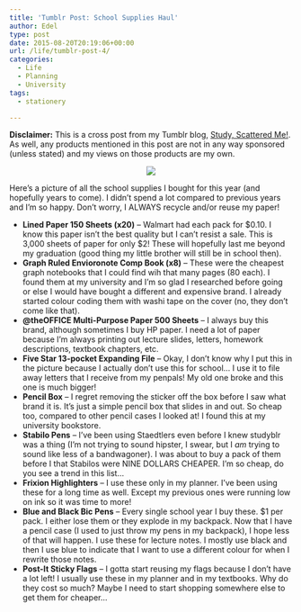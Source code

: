 ```yaml
---
title: 'Tumblr Post: School Supplies Haul'
author: Edel
type: post
date: 2015-08-20T20:19:06+00:00
url: /life/tumblr-post-4/
categories:
  - Life
  - Planning
  - University
tags:
  - stationery

---
```

**Disclaimer:** This is a cross post from my Tumblr blog, [Study, Scattered Me!][1]. As well, any products mentioned in this post are not in any way sponsored (unless stated) and my views on those products are my own.

<center>
  <img src="http://ift.tt/1JmysfT" />
</center>

Here’s a picture of all the school supplies I bought for this year (and hopefully years to come). I didn’t spend a lot compared to previous years and I’m so happy. Don’t worry, I ALWAYS recycle and/or reuse my paper!

  * **Lined Paper 150 Sheets (x20)** &#8211; Walmart had each pack for $0.10. I know this paper isn’t the best quality but I can’t resist a sale. This is 3,000 sheets of paper for only $2! These will hopefully last me beyond my graduation (good thing my little brother will still be in school then).
  * **Graph Ruled Envioronote Comp Book (x8)** &#8211; These were the cheapest graph notebooks that I could find wih that many pages (80 each). I found them at my university and I’m so glad I researched before going or else I would have bought a different and expensive brand. I already started colour coding them with washi tape on the cover (no, they don’t come like that).
  * **@theOFFICE Multi-Purpose Paper 500 Sheets** &#8211; I always buy this brand, although sometimes I buy HP paper. I need a lot of paper because I’m always printing out lecture slides, letters, homework descriptions, textbook chapters, etc.
  * **Five Star 13-pocket Expanding File** &#8211; Okay, I don’t know why I put this in the picture because I actually don’t use this for school… I use it to file away letters that I receive from my penpals! My old one broke and this one is much bigger!
  * **Pencil Box** &#8211; I regret removing the sticker off the box before I saw what brand it is. It’s just a simple pencil box that slides in and out. So cheap too, compared to other pencil cases I looked at! I found this at my university bookstore.
  * **Stabilo Pens** &#8211; I’ve been using Staedtlers even before I knew studyblr was a thing (I’m not trying to sound hipster, I swear, but I _am_ trying to sound like less of a bandwagoner). I was about to buy a pack of them before I that Stabilos were NINE DOLLARS CHEAPER. I’m so cheap, do you see a trend in this list…
  * **Frixion Highlighters** &#8211; I use these only in my planner. I’ve been using these for a long time as well. Except my previous ones were running low on ink so it was time to more!
  * **Blue and Black Bic Pens** &#8211; Every single school year I buy these. $1 per pack. I either lose them or they explode in my backpack. Now that I have a pencil case (I used to just throw my pens in my backpack), I hope less of that will happen. I use these for lecture notes. I mostly use black and then I use blue to indicate that I want to use a different colour for when I rewrite those notes.
  * **Post-It Sticky Flags** &#8211; I gotta start reusing my flags because I don’t have a lot left! I usually use these in my planner and in my textbooks. Why do they cost so much? Maybe I need to start shopping somewhere else to get them for cheaper…




 [1]: http://ift.tt/1WuOkm4